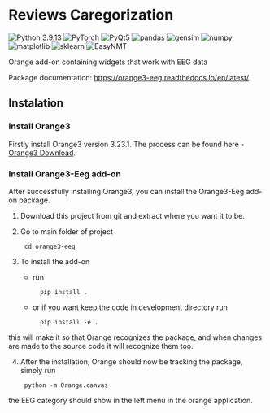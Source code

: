 Reviews Caregorization
======================

![Python 3.9.13](https://img.shields.io/badge/python-3.9.13-blue.svg)
![PyTorch](https://img.shields.io/badge/PyTorch-1.13.1-ref.svg)
![PyQt5](https://img.shields.io/badge/PyQt5-5.15.9-green.svg)
![pandas](https://img.shields.io/badge/pandas-black.svg)
![gensim](https://img.shields.io/badge/gensim-black.svg)
![numpy](https://img.shields.io/badge/numpy-blue.svg)
![matplotlib](https://img.shields.io/badge/matplotlib-black.svg)
![sklearn](https://img.shields.io/badge/sklearn-orange.svg)
![EasyNMT](https://img.shields.io/badge/EasyNMT-black.svg)


<!-- [![mne](https://img.shields.io/badge/mne-0.17.1-blueviolet.svg)](https://mne.tools/0.17/install_mne_python.html)
[![AnyQt](https://img.shields.io/badge/AnyQt--green.svg)](https://pypi.org/project/AnyQt/)
[![PyQt5](https://img.shields.io/badge/PyQt5--green.svg)](https://pypi.org/project/PyQt5/)
[![numpy](https://img.shields.io/badge/numpy--blue.svg)](https://numpy.org/)
[![pylsl](https://img.shields.io/badge/pylsl--blue.svg)](https://pypi.org/project/pylsl/)
[![PyWavelets](https://img.shields.io/badge/pywt--blue.svg)](https://pywavelets.readthedocs.io/en/latest/install.html) -->

Orange add-on containing widgets that work with EEG data

Package documentation: https://orange3-eeg.readthedocs.io/en/latest/

## Instalation

### Install Orange3
Firstly install Orange3 version 3.23.1. The process can be found here - [Orange3 Download](https://orange.biolab.si/download/#windows).

### Install Orange3-Eeg add-on
After successfully installing Orange3, you can install the Orange3-Eeg add-on package.

1. Download this project from git and extract where you want it to be.

2. Go to main folder of project

        cd orange3-eeg

3. To install the add-on
    * run
    
            pip install .

    * or if you want keep the code in development directory run

            pip install -e .
    
this will make it so that Orange recognizes the package, and when changes are made
to the source code it will recognize them too.

4. After the installation, Orange should now be tracking the package, simply run

        python -m Orange.canvas
    
the EEG category should show in the left menu in the orange application.